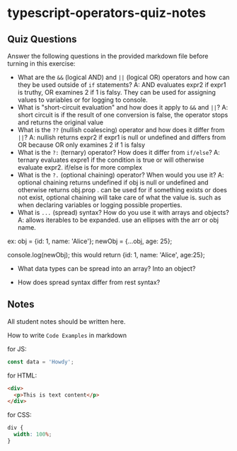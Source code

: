 # typescript-operators-quiz-notes

## Quiz Questions

Answer the following questions in the provided markdown file before turning in this exercise:

- What are the `&&` (logical AND) and `||` (logical OR) operators and how can they be used outside of `if` statements?
  A: AND evaluates expr2 if expr1 is truthy, OR examines 2 if 1 is falsy. They can be used for assigning values to variables or for logging to console.
- What is "short-circuit evaluation" and how does it apply to `&&` and `||`?
  A: short circuit is if the result of one conversion is false, the operator stops and returns the original value
- What is the `??` (nullish coalescing) operator and how does it differ from `||`?
  A: nullish returns expr2 if expr1 is null or undefined and differs from OR because OR only examines 2 if 1 is falsy
- What is the `?:` (ternary) operator? How does it differ from `if/else`?
  A: ternary evaluates expre1 if the condition is true or will otherwise evaluate expr2. if/else is for more complex
- What is the `?.` (optional chaining) operator? When would you use it?
  A: optional chaining returns undefined if obj is null or undefined and otherwise returns obj.prop . can be used for if something exists or does not exist, optional chaining will take care of what the value is. such as when declaring variables or logging possible properties.
- What is `...` (spread) syntax? How do you use it with arrays and objects?
  A: allows iterables to be expanded. use an ellipses with the arr or obj name.

ex: obj = {id: 1, name: 'Alice'};
newObj = {...obj, age: 25};

console.log(newObj);
this would return {id: 1, name: 'Alice', age:25};

- What data types can be spread into an array? Into an object?

- How does spread syntax differ from rest syntax?

## Notes

All student notes should be written here.

How to write `Code Examples` in markdown

for JS:

```js
const data = 'Howdy';
```

for HTML:

```html
<div>
  <p>This is text content</p>
</div>
```

for CSS:

```css
div {
  width: 100%;
}
```
